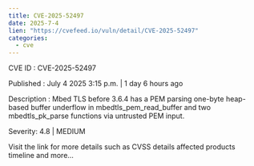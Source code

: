 ```yaml
--- 
title: CVE-2025-52497
date: 2025-7-4
lien: "https://cvefeed.io/vuln/detail/CVE-2025-52497"
categories:
  - cve
---
```


CVE ID : CVE-2025-52497

Published :  July 4
2025
3:15 p.m. | 1 day
6 hours ago

Description : Mbed TLS before 3.6.4 has a PEM parsing one-byte heap-based buffer underflow
in mbedtls_pem_read_buffer and two mbedtls_pk_parse functions
via untrusted PEM input.

Severity: 4.8 | MEDIUM

Visit the link for more details
such as CVSS details
affected products
timeline
and more...
